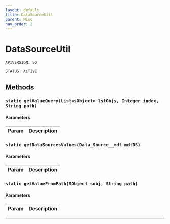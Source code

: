 ```yaml
---
layout: default
title: DataSourceUtil
parent: Misc
nav_order: 2
---
```


# DataSourceUtil

`APIVERSION: 50`

`STATUS: ACTIVE`

## Methods

### `static getValueQuery(List<sObject> lstObjs, Integer index, String path)`

#### Parameters

| Param | Description |
| ----- | ----------- |

### `static getDataSourcesValues(Data_Source__mdt mdtDS)`

#### Parameters

| Param | Description |
| ----- | ----------- |

### `static getValueFromPath(SObject sobj, String path)`

#### Parameters

| Param | Description |
| ----- | ----------- |

---
